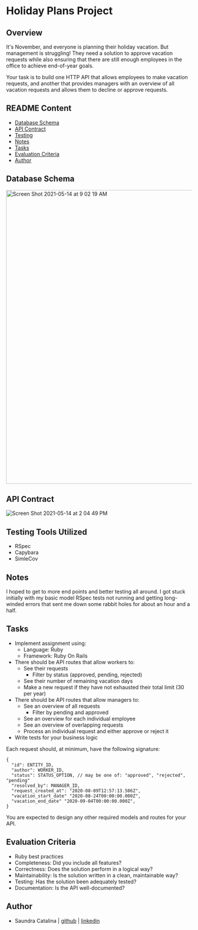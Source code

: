 # Holiday Plans Project

## Overview  
It's November, and everyone is planning their holiday vacation. But management is struggling! They need a solution to approve vacation requests while also ensuring that there are still enough employees in the office to achieve end-of-year goals.

Your task is to build one HTTP API that allows employees to make vacation requests, and another that provides managers with an overview of all vacation requests and allows them to decline or approve requests.


## README Content
- [Database Schema](#database-schema)
- [API Contract](#api-contract)
- [Testing](#testing-tools-utilized)
- [Notes](#notes)
- [Tasks](#tasks)
- [Evaluation Criteria](#evaluation-criteria)
- [Author](#author)


## Database Schema

<img width="795" alt="Screen Shot 2021-05-14 at 9 02 19 AM" src="https://user-images.githubusercontent.com/68261312/118303028-3281c880-b4a2-11eb-94e9-1546b5e9fa73.png">


## API Contract

![Screen Shot 2021-05-14 at 2 04 49 PM](https://user-images.githubusercontent.com/68261312/118323120-65858580-b4bd-11eb-8ce6-b4321bf50cb2.png)


## Testing Tools Utilized
- RSpec  
- Capybara  
- SimleCov  


## Notes

I hoped to get to more end points and better testing all around. I got stuck initially with my basic model RSpec tests not running and getting long-winded errors that sent me down some rabbit holes for about an hour and a half.

## Tasks

- Implement assignment using:
    - Language: Ruby
    - Framework: Ruby On Rails
- There should be API routes that allow workers to:
    - See their requests
        - Filter by status (approved, pending, rejected)
    - See their number of remaining vacation days
    - Make a new request if they have not exhausted their total limit (30 per year)
- There should be API routes that allow managers to:
    - See an overview of all requests
        - Filter by pending and approved
    - See an overview for each individual employee
    - See an overview of overlapping requests
    - Process an individual request and either approve or reject it
- Write tests for your business logic

Each request should, at minimum, have the following signature:
```
{
  "id": ENTITY_ID,
  "author": WORKER_ID,
  "status": STATUS_OPTION, // may be one of: "approved", "rejected", "pending"
  "resolved_by": MANAGER_ID,
  "request_created_at": "2020-08-09T12:57:13.506Z",
  "vacation_start_date" "2020-08-24T00:00:00.000Z",
  "vacation_end_date" "2020-09-04T00:00:00.000Z",
}
```
You are expected to design any other required models and routes for your API.

## Evaluation Criteria

- Ruby best practices
- Completeness: Did you include all features?
- Correctness: Does the solution perform in a logical way?
- Maintainability: Is the solution written in a clean, maintainable way?
- Testing: Has the solution been adequately tested?
- Documentation: Is the API well-documented?

## Author

- Saundra Catalina | [github](https://github.com/saundracatalina) | [linkedin](https://www.linkedin.com/in/saundra-catalina/)
